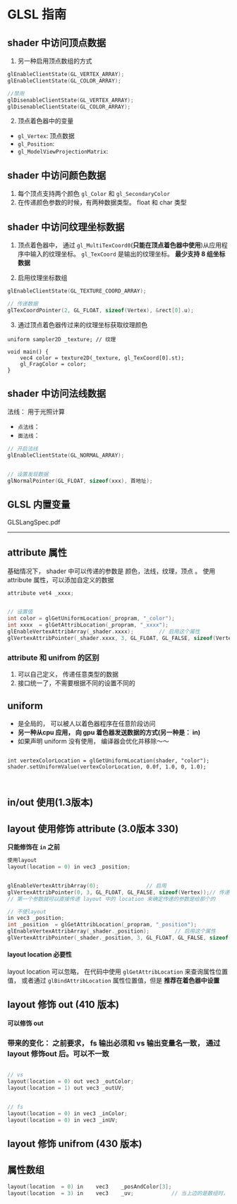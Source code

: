 # GLSL 指南


## shader 中访问顶点数据 
1. 另一种启用顶点数组的方式 

```c++
glEnableClientState(GL_VERTEX_ARRAY);
glEnableClientState(GL_COLOR_ARRAY);

//禁用
glDisenableClientState(GL_VERTEX_ARRAY);
glDisenableClientState(GL_COLOR_ARRAY);

```



2. 顶点着色器中的变量 
* `gl_Vertex`: 顶点数据  
* `gl_Position`: 
* `gl_ModelViewProjectionMatrix`: 



## shader 中访问颜色数据 
1. 每个顶点支持两个颜色  `gl_Color` 和  `gl_SecondaryColor` 
2. 在传递颜色参数的时候，有两种数据类型。 float 和 char 类型 



## shader 中访问纹理坐标数据 
1. 顶点着色器中， 通过 `gl_MultiTexCoord0`(__只能在顶点着色器中使用__)从应用程序中输入的纹理坐标。 `gl_TexCoord` 是输出的纹理坐标。 __最少支持 8 组坐标数据__

2. 启用纹理坐标数组 
```c++
glEnableClientState(GL_TEXTURE_COORD_ARRAY);

// 传递数据 
glTexCoordPointer(2, GL_FLOAT, sizeof(Vertex), &rect[0].u);

```


3. 通过顶点着色器传过来的纹理坐标获取纹理颜色 

```
uniform sampler2D _texture; // 纹理

void main() {
    vec4 color = texture2D(_texture, gl_TexCoord[0].st);
    gl_FragColor = color;
}

```



## shader 中访问法线数据
法线： 用于光照计算  
* `点法线`： 
* `面法线`：

```c++
// 开启法线
glEnableClientState(GL_NORMAL_ARRAY);


// 设置发现数据 
glNormalPointer(GL_FLOAT, sizeof(xxx), 首地址);
```




## GLSL 内置变量 
GLSLangSpec.pdf 

---------------------------------------------------------------------------

## attribute 属性 
基础情况下， shader 中可以传递的参数是 颜色，法线，纹理，顶点 。 使用 attribute 属性，可以添加自定义的数据

```c++
attribute vet4 _xxxx;


// 设置值 
int color = glGetUniformLocation(_propram, "_color");
int xxxx  = glGetAttribLocation(_propram, "_xxxx");
glEnableVertexAttribArray(_shader.xxxx);        // 启用这个属性
glVertexAttribPointer(_shader.xxxx, 3, GL_FLOAT, GL_FALSE, sizeof(Vertex));// 传递参数
```

### attribute 和 unifrom 的区别 
1. 可以自己定义， 传递任意类型的数据 
2. 接口统一了，不需要根据不同的设置不同的









## uniform 
* 是全局的， 可以被人以着色器程序在任意阶段访问  
* __另一种从cpu 应用， 向 gpu 着色器发送数据的方式(另一种是： in)__
* 如果声明 uniform 没有使用， 编译器会优化并移除～～

```

int vertexColorLocation = glGetUniformLocation(shader, "color");
shader.setUniformValue(vertexColorLocation, 0.0f, 1.0, 0, 1.0);



```


## in/out 使用(1.3版本)
## layout 使用修饰 attribute (3.0版本 330)  
__只能修饰在 `in` 之前__  

```c++
使用layout 
layout(location = 0) in vec3 _position;


glEnableVertexAttribArray(0);               // 启用
glVertexAttribPointer(0, 3, GL_FLOAT, GL_FALSE, sizeof(Vertex));// 传递参数
// 第一个参数就可以直接传递 layout 中的 location 来确定传递的参数是给那个的 

// 不使layout 
in vec3 _position;
int _position  = glGetAttribLocation(_propram, "_position");
glEnableVertexAttribArray(_shader._position);        // 启用这个属性
glVertexAttribPointer(_shader._position, 3, GL_FLOAT, GL_FALSE, sizeof(Vertex));// 传递参数

```


#### layout location 必要性 
layout location 可以忽略， 在代码中使用 `glGetAttribLocation` 来查询属性位置值， 或者通过 `glBindAttribLocation` 属性位置值，但是 __推荐在着色器中设置__




## layout 修饰  out (410 版本) 
__可以修饰 out__  

### 带来的变化： 之前要求， fs 输出必须和 vs 输出变量名一致， 通过 layout 修饰out 后。可以不一致


```c++

// vs
layout(location = 0) out vec3 _outColor;
layout(location = 1) out vec3 _outUV;


// fs  
layout(location = 0) in vec3 _inColor;
layout(location = 0) in vec3 _inUV;

```


## layout 修饰 unifrom (430 版本) 



## 属性数组

```c++
layout(location  = 0) in    vec3    _posAndColor[3];
layout(location  = 3) in    vec3    _uv;            // 当上边的是数组时， 这个location 必须是 后移的


```








